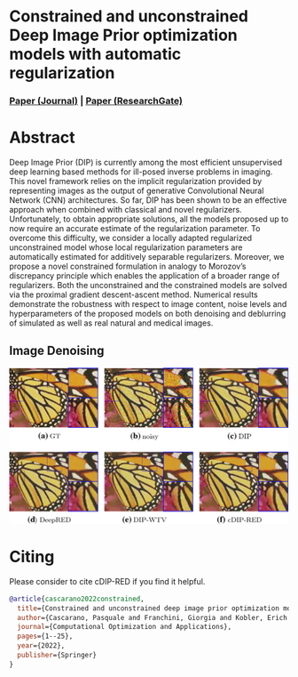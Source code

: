 # Constrained and unconstrained Deep Image Prior optimization models with automatic regularization

### [Paper (Journal)](https://link.springer.com/article/10.1007/s10589-022-00392-w) | [Paper (ResearchGate)](https://www.researchgate.net/publication/362299603_Constrained_and_unconstrained_deep_image_prior_optimization_models_with_automatic_regularization)

# Abstract
Deep Image Prior (DIP) is currently among the most efficient unsupervised deep learning based methods for ill-posed inverse problems in imaging. This novel framework relies on the implicit regularization provided by representing images as the output of generative Convolutional Neural Network (CNN) architectures. So far, DIP has been shown to be an effective approach when combined with classical and novel regularizers. Unfortunately, to obtain appropriate solutions, all the models proposed up to now require an accurate estimate of the regularization parameter. To overcome this difficulty, we consider a locally adapted regularized unconstrained model whose local regularization parameters are automatically estimated for additively separable regularizers. Moreover, we propose a novel constrained formulation in analogy to Morozov’s discrepancy principle which enables the application of a broader range of regularizers. Both the unconstrained and the constrained models are solved via the proximal gradient descent-ascent method. Numerical results demonstrate the robustness with respect to image content, noise levels and hyperparameters of the proposed models on both denoising and deblurring of simulated as well as real natural and medical images.

## Image Denoising
<img src="figs/butterfly.png"/>

# Citing
Please consider to cite cDIP-RED if you find it helpful.

```BibTex
@article{cascarano2022constrained,
  title={Constrained and unconstrained deep image prior optimization models with automatic regularization},
  author={Cascarano, Pasquale and Franchini, Giorgia and Kobler, Erich and Porta, Federica and Sebastiani, Andrea},
  journal={Computational Optimization and Applications},
  pages={1--25},
  year={2022},
  publisher={Springer}
}
 ```